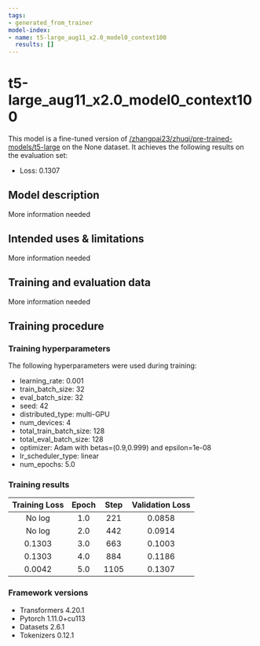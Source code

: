 ```yaml
---
tags:
- generated_from_trainer
model-index:
- name: t5-large_aug11_x2.0_model0_context100
  results: []
---
```


<!-- This model card has been generated automatically according to the information the Trainer had access to. You
should probably proofread and complete it, then remove this comment. -->

# t5-large_aug11_x2.0_model0_context100

This model is a fine-tuned version of [/zhangpai23/zhuqi/pre-trained-models/t5-large](https://huggingface.co//zhangpai23/zhuqi/pre-trained-models/t5-large) on the None dataset.
It achieves the following results on the evaluation set:
- Loss: 0.1307

## Model description

More information needed

## Intended uses & limitations

More information needed

## Training and evaluation data

More information needed

## Training procedure

### Training hyperparameters

The following hyperparameters were used during training:
- learning_rate: 0.001
- train_batch_size: 32
- eval_batch_size: 32
- seed: 42
- distributed_type: multi-GPU
- num_devices: 4
- total_train_batch_size: 128
- total_eval_batch_size: 128
- optimizer: Adam with betas=(0.9,0.999) and epsilon=1e-08
- lr_scheduler_type: linear
- num_epochs: 5.0

### Training results

| Training Loss | Epoch | Step | Validation Loss |
|:-------------:|:-----:|:----:|:---------------:|
| No log        | 1.0   | 221  | 0.0858          |
| No log        | 2.0   | 442  | 0.0914          |
| 0.1303        | 3.0   | 663  | 0.1003          |
| 0.1303        | 4.0   | 884  | 0.1186          |
| 0.0042        | 5.0   | 1105 | 0.1307          |


### Framework versions

- Transformers 4.20.1
- Pytorch 1.11.0+cu113
- Datasets 2.6.1
- Tokenizers 0.12.1
